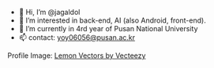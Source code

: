 - 👋 Hi, I’m @jagaldol
- 👀 I’m interested in back-end, AI (also Android, front-end).
- 🌱 I’m currently in 4rd year of Pusan National University
- 📫 contact: yoy06056@pusan.ac.kr

<!---
jagaldol/jagaldol is a ✨ special ✨ repository because its `README.md` (this file) appears on your GitHub profile.
You can click the Preview link to take a look at your changes.
--->


Profile Image: <a href="https://www.vecteezy.com/free-vector/lemon">Lemon Vectors by Vecteezy</a>
